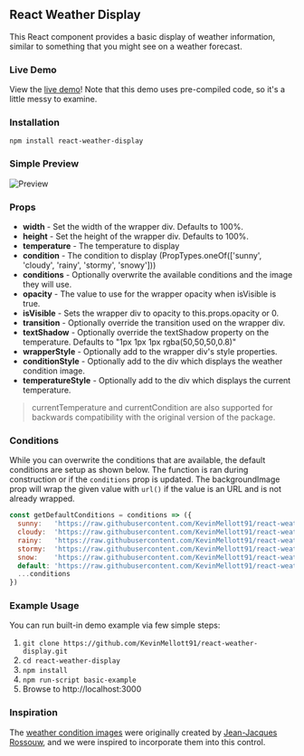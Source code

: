 ## React Weather Display
This React component provides a basic display of weather information, similar
to something that you might see on a weather forecast.

### Live Demo
View the [live demo](https://run.plnkr.co/plunks/c752wk/)! Note that this demo uses pre-compiled code, so it's a little messy to examine.

### Installation
```
npm install react-weather-display
```

### Simple Preview

![Preview](http://i.imgur.com/gNUyJPH.png)

### Props

 - **width**       - Set the width of the wrapper div.   Defaults to 100%.
 - **height**      - Set the height of the wrapper div.  Defaults to 100%.
 - **temperature** - The temperature to display
 - **condition**   - The condition to display (PropTypes.oneOf(['sunny', 'cloudy', 'rainy', 'stormy', 'snowy']))
 - **conditions**  - Optionally overwrite the available conditions and the image they will use.
 - **opacity**     - The value to use for the wrapper opacity when isVisible is true.
 - **isVisible**   - Sets the wrapper div to opacity to this.props.opacity or 0.
 - **transition**  - Optionally override the transition used on the wrapper div.
 - **textShadow**  - Optionally override the textShadow property on the temperature.  Defaults to "1px 1px 1px rgba(50,50,50,0.8)"
 - **wrapperStyle**     - Optionally add to the wrapper div's style properties.
 - **conditionStyle**   - Optionally add to the div which displays the weather condition image.
 - **temperatureStyle** - Optionally add to the div which displays the current temperature.

> currentTemperature and currentCondition are also supported for backwards compatibility with the
> original version of the package.

### Conditions

While you can overwrite the conditions that are available, the default conditions are setup as shown below.  The function is ran
during construction or if the `conditions` prop is updated.  The backgroundImage prop will wrap the given value with
`url()` if the value is an URL and is not already wrapped.

```js
const getDefaultConditions = conditions => ({
  sunny:   'https://raw.githubusercontent.com/KevinMellott91/react-weather-display/master/images/sunny.png',
  cloudy:  'https://raw.githubusercontent.com/KevinMellott91/react-weather-display/master/images/cloudy.png',
  rainy:   'https://raw.githubusercontent.com/KevinMellott91/react-weather-display/master/images/rain.png',
  stormy:  'https://raw.githubusercontent.com/KevinMellott91/react-weather-display/master/images/tstorms.png',
  snow:    'https://raw.githubusercontent.com/KevinMellott91/react-weather-display/master/images/snow.png',
  default: 'https://raw.githubusercontent.com/KevinMellott91/react-weather-display/master/images/mostlysunny.png',
  ...conditions
})
```

### Example Usage
You can run built-in demo example via few simple steps:<br />
1. `git clone https://github.com/KevinMellott91/react-weather-display.git`<br />
2. `cd react-weather-display`<br />
3. `npm install`<br />
4. `npm run-script basic-example`<br />
5. Browse to http://localhost:3000


### Inspiration
The [weather condition images](http://jaan-jaak.deviantart.com/art/Weather-Icon-Set-331363831) were originally created by [Jean-Jacques Rossouw](http://jaan-jaak.deviantart.com/), and we were inspired to incorporate them into this control.